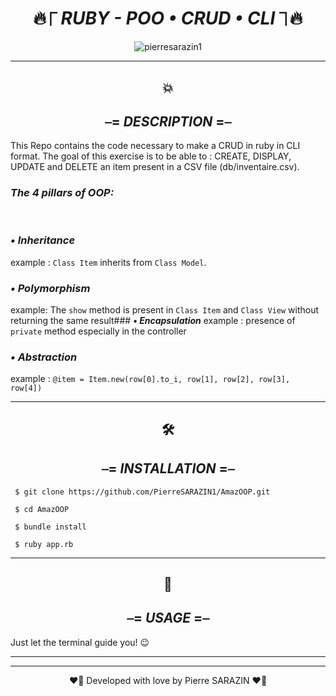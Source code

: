 
<div align="center">

#  🔥⎾ _**RUBY - POO • CRUD • CLI**_ ⏋🔥

</div>


<div align="center">
<img src ="https://pa1.narvii.com/6547/6ff6730ac7ae0ceaac2c00664f0016d794af4859_hq.gif" alt="pierresarazin1" />
</div>

 ___

<div align="center">

## 💥
## ⎯= _**DESCRIPTION**_ =⎯

</div>
This Repo contains the code necessary to make a CRUD in ruby in CLI format.
The goal of this exercise is to be able to : CREATE, DISPLAY, UPDATE and DELETE an item present in a CSV file (db/inventaire.csv).
  
</br>

### _**The 4 pillars of OOP:**_ 

</br>

### _**• Inheritance**_ 
example : `Class Item` inherits from `Class Model`.

### _**• Polymorphism**_ 
example: The `show` method is present in `Class Item` and `Class View` without returning the same result### _**• Encapsulation**_ 
example : presence of `private` method especially in the controller
### _**• Abstraction**_ 
example : `@item = Item.new(row[0].to_i, row[1], row[2], row[3], row[4])` 


 ___
 
<div align="center">

## 🛠
## ⎯= _**INSTALLATION**_ =⎯ 

</div>

` $ git clone https://github.com/PierreSARAZIN1/AmazOOP.git`

` $ cd AmazOOP`

` $ bundle install`

` $ ruby app.rb`

 ___
<div align="center">

## 🚀
## ⎯= _**USAGE**_ =⎯ 

</div>

Just let the terminal guide you! 😉

 ___
 ___

<p align="center">
❤️‍🔥 Developed with love by Pierre SARAZIN ❤️‍🔥
</p>
